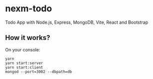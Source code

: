 # nexm-todo

Todo App with Node.js, Express, MongoDB, Vite, React and Bootstrap

## How it works?
On your console:
```
yarn
yarn start:server
yarn start:client
mongod --port=3002 --dbpath=db
```
